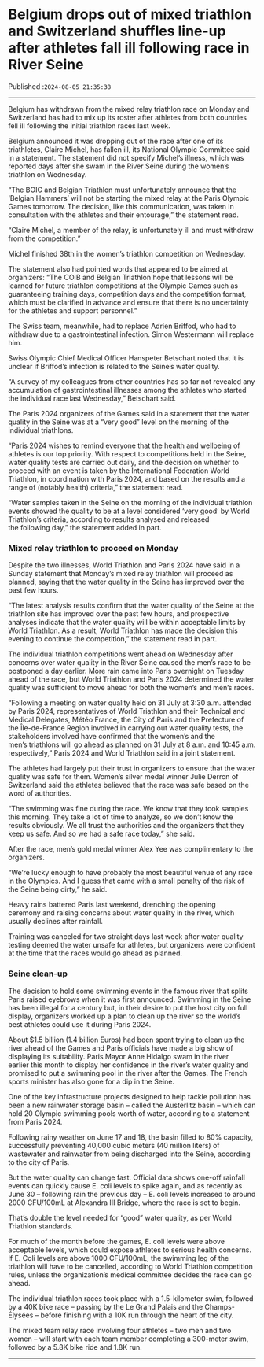 # Belgium drops out of mixed triathlon and Switzerland shuffles line-up after athletes fall ill following race in River Seine

Published :`2024-08-05 21:35:38`

---

Belgium has withdrawn from the mixed relay triathlon race on Monday and Switzerland has had to mix up its roster after athletes from both countries fell ill following the initial triathlon races last week.

Belgium announced it was dropping out of the race after one of its triathletes, Claire Michel, has fallen ill, its National Olympic Committee said in a statement. The statement did not specify Michel’s illness, which was reported days after she swam in the River Seine during the women’s triathlon on Wednesday.

“The BOIC and Belgian Triathlon must unfortunately announce that the ‘Belgian Hammers’ will not be starting the mixed relay at the Paris Olympic Games tomorrow. The decision, like this communication, was taken in consultation with the athletes and their entourage,” the statement read.

“Claire Michel, a member of the relay, is unfortunately ill and must withdraw from the competition.”

Michel finished 38th in the women’s triathlon competition on Wednesday.

The statement also had pointed words that appeared to be aimed at organizers: “The COIB and Belgian Triathlon hope that lessons will be learned for future triathlon competitions at the Olympic Games such as guaranteeing training days, competition days and the competition format, which must be clarified in advance and ensure that there is no uncertainty for the athletes and support personnel.”

The Swiss team, meanwhile, had to replace Adrien Briffod, who had to withdraw due to a gastrointestinal infection. Simon Westermann will replace him.

Swiss Olympic Chief Medical Officer Hanspeter Betschart noted that it is unclear if Briffod’s infection is related to the Seine’s water quality.

“A survey of my colleagues from other countries has so far not revealed any accumulation of gastrointestinal illnesses among the athletes who started the individual race last Wednesday,” Betschart said.

The Paris 2024 organizers of the Games said in a statement that the water quality in the Seine was at a “very good” level on the morning of the individual triathlons.

“Paris 2024 wishes to remind everyone that the health and wellbeing of athletes is our top priority. With respect to competitions held in the Seine, water quality tests are carried out daily, and the decision on whether to proceed with an event is taken by the International Federation World Triathlon, in coordination with Paris 2024, and based on the results and a range of (notably health) criteria,” the statement read.

“Water samples taken in the Seine on the morning of the individual triathlon events showed the quality to be at a level considered ‘very good’ by World Triathlon’s criteria, according to results analysed and released the following day,” the statement added in part.

### Mixed relay triathlon to proceed on Monday

Despite the two illnesses, World Triathlon and Paris 2024 have said in a Sunday statement that Monday’s mixed relay triathlon will proceed as planned, saying that the water quality in the Seine has improved over the past few hours.

“The latest analysis results confirm that the water quality of the Seine at the triathlon site has improved over the past few hours, and prospective analyses indicate that the water quality will be within acceptable limits by World Triathlon. As a result, World Triathlon has made the decision this evening to continue the competition,” the statement read in part.

The individual triathlon competitions went ahead on Wednesday after concerns over water quality in the River Seine caused the men’s race to be postponed a day earlier. More rain came into Paris overnight on Tuesday ahead of the race, but World Triathlon and Paris 2024 determined the water quality was sufficient to move ahead for both the women’s and men’s races.

“Following a meeting on water quality held on 31 July at 3:30 a.m. attended by Paris 2024, representatives of World Triathlon and their Technical and Medical Delegates, Météo France, the City of Paris and the Prefecture of the Île-de-France Region involved in carrying out water quality tests, the stakeholders involved have confirmed that the women’s and the men’s triathlons will go ahead as planned on 31 July at 8 a.m. and 10:45 a.m. respectively,” Paris 2024 and World Triathlon said in a joint statement.

The athletes had largely put their trust in organizers to ensure that the water quality was safe for them. Women’s silver medal winner Julie Derron of Switzerland said the athletes believed that the race was safe based on the word of authorities.

“The swimming was fine during the race. We know that they took samples this morning. They take a lot of time to analyze, so we don’t know the results obviously. We all trust the authorities and the organizers that they keep us safe. And so we had a safe race today,” she said.

After the race, men’s gold medal winner Alex Yee was complimentary to the organizers.

“We’re lucky enough to have probably the most beautiful venue of any race in the Olympics. And I guess that came with a small penalty of the risk of the Seine being dirty,” he said.

Heavy rains battered Paris last weekend, drenching the opening ceremony and raising concerns about water quality in the river, which usually declines after rainfall.

Training was canceled for two straight days last week after water quality testing deemed the water unsafe for athletes, but organizers were confident at the time that the races would go ahead as planned.

### Seine clean-up

The decision to hold some swimming events in the famous river that splits Paris raised eyebrows when it was first announced. Swimming in the Seine has been illegal for a century but, in their desire to put the host city on full display, organizers worked up a plan to clean up the river so the world’s best athletes could use it during Paris 2024.

About $1.5 billion (1.4 billion Euros) had been spent trying to clean up the river ahead of the Games and Paris officials have made a big show of displaying its suitability. Paris Mayor Anne Hidalgo swam in the river earlier this month to display her confidence in the river’s water quality and promised to put a swimming pool in the river after the Games. The French sports minister has also gone for a dip in the Seine.

One of the key infrastructure projects designed to help tackle pollution has been a new rainwater storage basin – called the Austerlitz basin – which can hold 20 Olympic swimming pools worth of water, according to a statement from Paris 2024.

Following rainy weather on June 17 and 18, the basin filled to 80% capacity, successfully preventing 40,000 cubic meters (40 million liters) of wastewater and rainwater from being discharged into the Seine, according to the city of Paris.

But the water quality can change fast. Official data shows one-off rainfall events can quickly cause E. coli levels to spike again, and as recently as June 30 – following rain the previous day – E. coli levels increased to around 2000 CFU/100mL at Alexandra III Bridge, where the race is set to begin.

That’s double the level needed for “good” water quality, as per World Triathlon standards.

For much of the month before the games, E. coli levels were above acceptable levels, which could expose athletes to serious health concerns. If E. Coli levels are above 1000 CFU/100mL, the swimming leg of the triathlon will have to be cancelled, according to World Triathlon competition rules, unless the organization’s medical committee decides the race can go ahead.

The individual triathlon races took place with a 1.5-kilometer swim, followed by a 40K bike race – passing by the Le Grand Palais and the Champs-Élysées – before finishing with a 10K run through the heart of the city.

The mixed team relay race involving four athletes – two men and two women – will start with each team member completing a 300-meter swim, followed by a 5.8K bike ride and 1.8K run.

---

